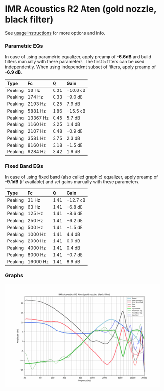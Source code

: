 # IMR Acoustics R2 Aten (gold nozzle, black filter)
See [usage instructions](https://github.com/jaakkopasanen/AutoEq#usage) for more options and info.

### Parametric EQs
In case of using parametric equalizer, apply preamp of **-6.6dB** and build filters manually
with these parameters. The first 5 filters can be used independently.
When using independent subset of filters, apply preamp of **-6.9 dB**.

| Type    | Fc       |    Q | Gain     |
|:--------|:---------|:-----|:---------|
| Peaking | 18 Hz    | 0.31 | -10.8 dB |
| Peaking | 174 Hz   | 0.33 | -9.0 dB  |
| Peaking | 2193 Hz  | 0.25 | 7.9 dB   |
| Peaking | 5881 Hz  | 1.86 | -15.5 dB |
| Peaking | 13367 Hz | 0.45 | 5.7 dB   |
| Peaking | 1160 Hz  | 2.25 | 1.4 dB   |
| Peaking | 2107 Hz  | 0.48 | -0.9 dB  |
| Peaking | 3581 Hz  | 3.75 | 2.3 dB   |
| Peaking | 8160 Hz  | 3.18 | -1.5 dB  |
| Peaking | 9284 Hz  | 3.42 | 1.9 dB   |

### Fixed Band EQs
In case of using fixed band (also called graphic) equalizer, apply preamp of **-9.1dB**
(if available) and set gains manually with these parameters.

| Type    | Fc       |    Q | Gain     |
|:--------|:---------|:-----|:---------|
| Peaking | 31 Hz    | 1.41 | -12.7 dB |
| Peaking | 63 Hz    | 1.41 | -6.8 dB  |
| Peaking | 125 Hz   | 1.41 | -8.6 dB  |
| Peaking | 250 Hz   | 1.41 | -6.2 dB  |
| Peaking | 500 Hz   | 1.41 | -1.5 dB  |
| Peaking | 1000 Hz  | 1.41 | 4.4 dB   |
| Peaking | 2000 Hz  | 1.41 | 6.9 dB   |
| Peaking | 4000 Hz  | 1.41 | 0.4 dB   |
| Peaking | 8000 Hz  | 1.41 | -0.7 dB  |
| Peaking | 16000 Hz | 1.41 | 8.9 dB   |

### Graphs
![](./IMR%20Acoustics%20R2%20Aten%20(gold%20nozzle,%20black%20filter).png)